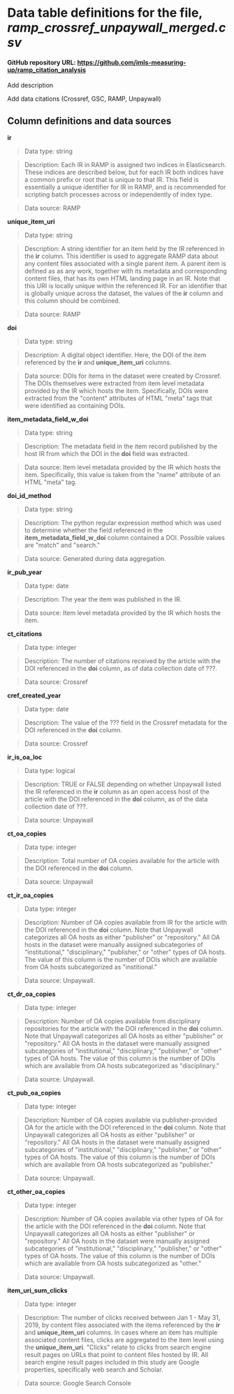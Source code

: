 # Data table definitions for the file, *ramp_crossref_unpaywall_merged.csv*

#### GitHub repository URL: <https://github.com/imls-measuring-up/ramp_citation_analysis>

Add description

Add data citations (Crossref, GSC, RAMP, Unpaywall)

## Column definitions and data sources

**ir**

> Data type: string

> Description: Each IR in RAMP is assigned two indices in Elasticsearch. These indices are described below, but for each IR both indices have a common prefix or root that is unique to that IR. This field is essentially a unique identifier for IR in RAMP, and is recommended for scripting batch processes across or independently of index type.

> Data source: RAMP

**unique_item_uri**

> Data type: string

> Description: A string identifier for an item held by the IR referenced in the **ir** column. This identifier is used to aggregate RAMP data about any content files associated with a single parent item. A parent item is defined as as any work, together with its metadata and corresponding content files, that has its own HTML landing page in an IR. Note that this URI is locally unique within the referenced IR. For an identifier that is globally unique across the dataset, the values of the **ir** column and this column should be combined.

> Data source: RAMP

**doi**

> Data type: string

> Description: A digital object identifier. Here, the DOI of the item referenced by the **ir** and **unique_item_uri** columns.

> Data source: DOIs for items in the dataset were created by Crossref. The DOIs themselves were extracted from item level metadata provided by the IR which hosts the item. Specifically, DOIs were extracted from the "content" attributes of HTML "meta" tags that were identified as containing DOIs.

**item_metadata_field_w_doi**

> Data type: string

> Description: The metadata field in the item record published by the host IR from which the DOI in the **doi** field was extracted. 

> Data source: Item level metadata provided by the IR which hosts the item. Specifically, this value is taken from the "name" attribute of an HTML "meta" tag.

**doi_id_method**

> Data type: string

> Description: The python regular expression method which was used to determine whether the field referenced in the **item_metadata_field_w_doi** column contained a DOI. Possible values are "match" and "search."

> Data source: Generated during data aggregation.

**ir_pub_year**

> Data type: date

> Description: The year the item was published in the IR.

> Data source: Item level metadata provided by the IR which hosts the item.

**ct_citations**

> Data type: integer

> Description: The number of citations received by the article with the DOI referenced in the **doi** column, as of data collection date of ???.

> Data source: Crossref

**cref_created_year**

> Data type: date

> Description: The value of the ??? field in the Crossref metadata for the DOI referenced in the **doi** column.

> Data source: Crossref

**ir_is_oa_loc**

> Data type: logical

> Description: TRUE or FALSE depending on whether Unpaywall listed the IR referenced in the **ir** column as an open access host of the article with the DOI referenced in the **doi** column, as of the data collection date of ???.

> Data source: Unpaywall

**ct_oa_copies**

> Data type: integer

> Description: Total number of OA copies available for the article with the DOI referenced in the **doi** column.

> Data source: Unpaywall

**ct_ir_oa_copies**

> Data type: integer

> Description: Number of OA copies available from IR for the article with the DOI referenced in the **doi** column. Note that Unpaywall categorizes all OA hosts as either "publisher" or "repository." All OA hosts in the dataset were manually assigned subcategories of "institutional," "disciplinary," "publisher," or "other" types of OA hosts. The value of this column is the number of DOIs which are available from OA hosts subcategorized as "institional."

> Data source: Unpaywall. 

**ct_dr_oa_copies**

> Data type: integer

> Description: Number of OA copies available from disciplinary repositories for the article with the DOI referenced in the **doi** column. Note that Unpaywall categorizes all OA hosts as either "publisher" or "repository." All OA hosts in the dataset were manually assigned subcategories of "institutional," "disciplinary," "publisher," or "other" types of OA hosts. The value of this column is the number of DOIs which are available from OA hosts subcategorized as "disciplinary."

> Data source: Unpaywall. 

**ct_pub_oa_copies**

> Data type: integer

> Description: Number of OA copies available via publisher-provided OA for the article with the DOI referenced in the **doi** column. Note that Unpaywall categorizes all OA hosts as either "publisher" or "repository." All OA hosts in the dataset were manually assigned subcategories of "institutional," "disciplinary," "publisher," or "other" types of OA hosts. The value of this column is the number of DOIs which are available from OA hosts subcategorized as "publisher."

> Data source: Unpaywall. 

**ct_other_oa_copies**

> Data type: integer

> Description: Number of OA copies available via other types of OA for the article with the DOI referenced in the **doi** column. Note that Unpaywall categorizes all OA hosts as either "publisher" or "repository." All OA hosts in the dataset were manually assigned subcategories of "institutional," "disciplinary," "publisher," or "other" types of OA hosts. The value of this column is the number of DOIs which are available from OA hosts subcategorized as "other."

> Data source: Unpaywall. 

**item_uri_sum_clicks**

> Data type: integer

> Description: The number of clicks received between Jan 1 - May 31, 2019, by content files associated with the items referenced by the **ir** and **unique_item_uri** columns. In cases where an item has multiple associated content files, clicks are aggregated to the item level using the **unique_item_uri**. "Clicks" relate to clicks from search engine result pages on URLs that point to content files hosted by IR. All search engine result pages included in this study are Google properties, specifically web search and Scholar.

> Data source: Google Search Console